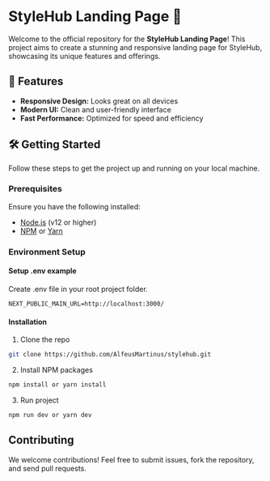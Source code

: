 # StyleHub Landing Page 🚀

Welcome to the official repository for the **StyleHub Landing Page**! This project aims to create a stunning and responsive landing page for StyleHub, showcasing its unique features and offerings. 

## 🌟 Features
- **Responsive Design:** Looks great on all devices
- **Modern UI:** Clean and user-friendly interface
- **Fast Performance:** Optimized for speed and efficiency

## 🛠️ Getting Started

Follow these steps to get the project up and running on your local machine.

### Prerequisites

Ensure you have the following installed:
- [Node.js](https://nodejs.org/) (v12 or higher)
- [NPM](https://www.npmjs.com/) or [Yarn](https://yarnpkg.com/)

### Environment Setup

#### Setup .env example

Create .env file in your root project folder.

```
NEXT_PUBLIC_MAIN_URL=http://localhost:3000/
```

#### Installation

1. Clone the repo
```sh
git clone https://github.com/AlfeusMartinus/stylehub.git
```
2. Install NPM packages
```sh
npm install or yarn install
```
3. Run project
```sh
npm run dev or yarn dev
```

<!-- CONTRIBUTING -->
## Contributing

We welcome contributions! Feel free to submit issues, fork the repository, and send pull requests.

